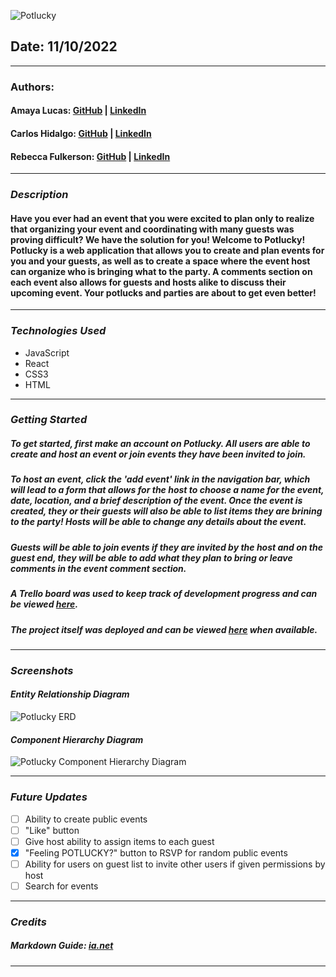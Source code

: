![Potlucky](https://i.imgur.com/O5OyXvg.jpg)

## **Date:** 11/10/2022
***

### **Authors:** 

#### Amaya Lucas: [GitHub](https://github.com/ajluc/) | [LinkedIn](https://www.linkedin.com/in/amaya-lucas/)
#### Carlos Hidalgo: [GitHub](https://github.com/pancholo35) | [LinkedIn](https://www.linkedin.com/in/carlos-hidalgo-linkin/)
#### Rebecca Fulkerson: [GitHub](https://github.com/ralicynf) | [LinkedIn](https://www.linkedin.com/in/fulkersonrebecca/) 
***

### ***Description***

#### Have you ever had an event that you were excited to plan only to realize that organizing your event and coordinating with many guests was proving difficult? We have the solution for you! Welcome to Potlucky! Potlucky is a web application that allows you to create and plan events for you and your guests, as well as to create a space where the event host can organize who is bringing what to the party. A comments section on each event also allows for guests and hosts alike to discuss their upcoming event. Your potlucks and parties are about to get even better!
***

### ***Technologies Used***

* JavaScript
* React
* CSS3
* HTML 
***

### ***Getting Started***

##### To get started, first make an account on Potlucky. All users are able to create and host an event or join events they have been invited to join.
##### To host an event, click the 'add event' link in the navigation bar, which will lead to a form that allows for the host to choose a name for the event, date, location, and a brief description of the event. Once the event is created, they or their guests will also be able to list items they are brining to the party! Hosts will be able to change any details about the event.
##### Guests will be able to join events if they are invited by the host and on the guest end, they will be able to add what they plan to bring or leave comments in the event comment section. 
##### A Trello board was used to keep track of development progress and can be viewed [here](https://trello.com/b/Vi9hiVsb/project-3-potlucky).
##### The project itself was deployed and can be viewed [here](URL) when available.
***

### ***Screenshots*** 
#### *Entity Relationship Diagram*
![Potlucky ERD](https://i.imgur.com/Gnwm1lz.jpg)

#### *Component Hierarchy Diagram*
![Potlucky Component Hierarchy Diagram](https://i.imgur.com/iVJbH1m.png)
***

### ***Future Updates***

- [ ] Ability to create public events
- [ ] "Like" button
- [ ] Give host ability to assign items to each guest
- [x] "Feeling POTLUCKY?" button to RSVP for random public events
- [ ] Ability for users on guest list to invite other users if given permissions by host
- [ ] Search for events 
***

### ***Credits***

##### Markdown Guide: [ia.net](https://ia.net/writer/support/general/markdown-guide)

***
